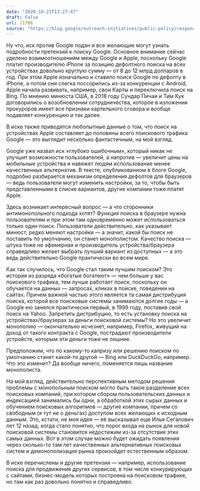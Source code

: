 ```yaml
---
date: "2020-10-21T13:27:47"
draft: False
url: /1706
source: "https://blog.google/outreach-initiatives/public-policy/response-doj/"
---
```


Ну что, иск против Google подан и все желающие могут узнать подробности претензий к поиску Google. Основное внимание сейчас уделено взаимоотношениям между Google и Apple, поскольку Google платит производителю iPhone за позицию дефолтного поиска на всех устройствах довольно круглую сумму — от 8 до 12 млрд долларов в год. При этом Apple изначально и ставило поиск Google по дефолту в iPhone, а потом они слегка поссорились из-за конкуренции с Android, Apple начала развивать, например, свои Карты и переключила поиск на Bing. По мнению минюста США, в 2018 году Сундар Пичаи и Тим Кук договорились о возобновлении сотрудничества, которое в изложении прокуроров имеет все признаки картельного сговора и вообще подавляет конкуренцию и так далее.

В иске также приводятся любопытные данные о том, что поиск на устройствах Apple составляет до половины всего поискового трафика Google — это выглядит несколько фантастичным, на мой взгляд.

Google уже назвал иск «глубоко ошибочным», который никак не улучшит возможности пользователей, а напротив — увеличит цены на мобильные устройства и навяжет людям использование менее качественных альтернатив. В тексте, опубликованном в блоге Google, подробно разбирается механизм определения дефолтов для браузеров — ведь пользователи могут изменить настройки, за то, чтобы быть представленными в списке вариантов, другие компании тоже платят Apple. 

Здесь возникает интересный вопрос — а что сторонники антимонопольного подхода хотят? Функция поиска в браузере нужна пользователям и при этом там одновременно может использоваться только один поиск. Пользователи действительно, как указывает минюст, редко меняют настройки — а значит, какой бы поиск не поставить по умолчанию, он станет монополистом. Качество поиска — штука тоже не эфемерная и производитель устройства/браузера справедливо желает выбрать лучший вариант из доступных — а это ведь действительно Google практически во всем мире. 

Как так случилось, что Google стал таким лучшим поиском? Это история из разряда «богатые богатеют» — чем больше у вас поискового трафика, тем лучше работает поиск, поскольку он обучается на данных — запросах, кликах в поиске, поведении на сайтах. Причем важной частью этого является та самая дистрибуция поиска, которой все поисковые системы занимаются долгие годы — а Google ею занялся практически первый, в 1999 году, поставив свой поиск на Yahoo. Запретить дистрибуцию, то есть установку поиска на устройствах/браузерах за деньги поисковой системы? Но это увеличит монополию — окончательно исчезнет, например, Firefox, живущий на доход от такого контракта с Google, пострадают производители устройств, которым эти деньги тоже не лишние. 

Предположим, что по какому-то капризу или решению поиском по умолчанию станет какой-то другой — Bing или DuckDuckGo, например. Что это изменит? Да вообще ничего, поменяется лишь название монополиста. 

На мой взгляд, действительно перспективным методом решения проблемы с монопольным поиском могло быть такое разделение всех поисковых компаний, при котором сбором пользовательских данных и индексацией занимались бы одни, а обработкой этих сырых данных и обучением поисковых алгоритмов — другие компании, причем со свободным (я тут не о деньгах) доступом всех желающих к исходным данным. Это, кстати, не моя идея — её высказывал еще Илья Сегалович лет 12 назад, когда стало понятно, что порог входа на рынок для новой поисковой системы становится недостижим из-за отсутствия этих самых данных. Вот в этом случае можно будет ожидать появления через сколько-то там лет качественных альтернативных поисковых систем и демонополизация рынка произойдет естественным образом.

В иске перечислены и другие претензии — например, использование поиска для продвижения других сервисов, в том числе конкурирующих с сайтами, бизнес-модель которых построена на поисковом трафике, но там как раз довольно понятно и справедливо.

